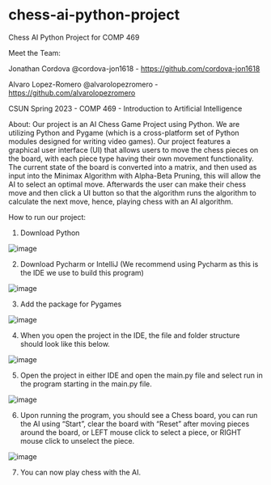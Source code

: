 # chess-ai-python-project
Chess AI Python Project for COMP 469

Meet the Team:

Jonathan Cordova @cordova-jon1618 - https://github.com/cordova-jon1618

Alvaro Lopez-Romero @alvarolopezromero - https://github.com/alvarolopezromero


CSUN Spring 2023 - COMP 469 - Introduction to Artificial Intelligence

About:
Our project is an AI Chess Game Project using Python. We are utilizing Python and Pygame (which is a cross-platform set of Python modules designed for writing video games). Our project features a graphical user interface (UI) that allows users to move the chess pieces on the board, with each piece type having their own movement functionality. The current state of the board is converted into a matrix, and then used as input into the Minimax Algorithm with Alpha-Beta Pruning, this will allow the AI to select an optimal move. Afterwards the user can make their chess move and then click a UI button so that the algorithm runs the algorithm to calculate the next move, hence, playing chess with an AI algorithm.

How to run our project:
1. Download Python

![image](https://user-images.githubusercontent.com/29684905/235262840-9bec7ba0-c9d9-40c6-94c6-8ad7caa60b11.png)

2. Download Pycharm or IntelliJ (We recommend using Pycharm as this is the IDE we use to build this program)

![image](https://user-images.githubusercontent.com/29684905/235262890-d3619ac8-c4fa-4f74-a8f4-401863bf5d89.png)

3. Add the package for Pygames

![image](https://user-images.githubusercontent.com/29684905/235262929-c9503bcd-7345-4185-8f14-40c91168c278.png)

4. When you open the project in the IDE, the file and folder structure should look like this below.

![image](https://user-images.githubusercontent.com/29684905/235264818-92bd48cd-0756-49ba-b684-e0d6047de594.png)

5. Open the project in either IDE and open the main.py file and select run in the program starting in the main.py file.

![image](https://user-images.githubusercontent.com/29684905/235263042-a06a0df1-8d5b-4785-8b69-3ba1b3735460.png)

6. Upon running the program, you should see a Chess board, you can run the AI using “Start”, clear the board with “Reset” after moving pieces around the board, or LEFT mouse click to select a piece, or RIGHT mouse click to unselect the piece.

![image](https://user-images.githubusercontent.com/29684905/235263059-619ef7e1-21a0-4adb-9546-0b9bc0b4561d.png)

7. You can now play chess with the AI.

